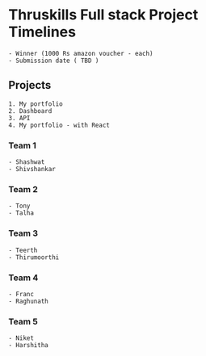 # Thruskills Full stack Project Timelines
    - Winner (1000 Rs amazon voucher - each)
    - Submission date ( TBD )

## Projects
    1. My portfolio
    2. Dashboard
    3. API
    4. My portfolio - with React

### Team 1
    - Shashwat
    - Shivshankar
### Team 2
    - Tony
    - Talha
### Team 3
    - Teerth
    - Thirumoorthi
### Team 4
    - Franc
    - Raghunath
### Team 5 
    - Niket
    - Harshitha